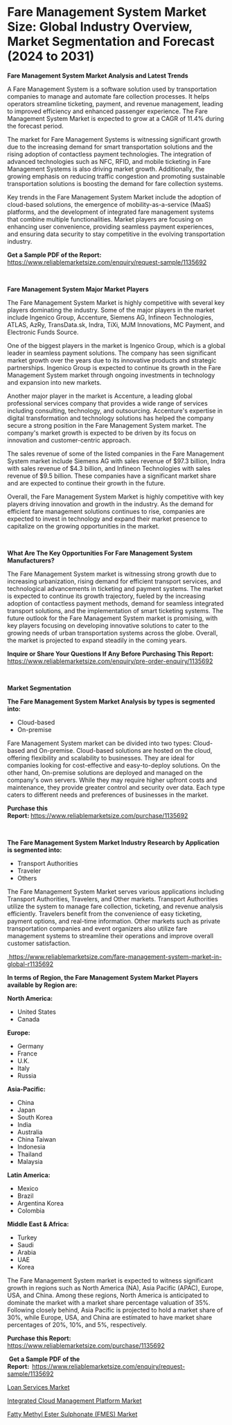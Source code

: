 <p><h1>Fare Management System Market Size: Global Industry Overview, Market Segmentation and Forecast (2024 to 2031)</h1></p><p><strong>Fare Management System Market Analysis and Latest Trends</strong></p>
<p><p>A Fare Management System is a software solution used by transportation companies to manage and automate fare collection processes. It helps operators streamline ticketing, payment, and revenue management, leading to improved efficiency and enhanced passenger experience. The Fare Management System Market is expected to grow at a CAGR of 11.4% during the forecast period.</p><p>The market for Fare Management Systems is witnessing significant growth due to the increasing demand for smart transportation solutions and the rising adoption of contactless payment technologies. The integration of advanced technologies such as NFC, RFID, and mobile ticketing in Fare Management Systems is also driving market growth. Additionally, the growing emphasis on reducing traffic congestion and promoting sustainable transportation solutions is boosting the demand for fare collection systems.</p><p>Key trends in the Fare Management System Market include the adoption of cloud-based solutions, the emergence of mobility-as-a-service (MaaS) platforms, and the development of integrated fare management systems that combine multiple functionalities. Market players are focusing on enhancing user convenience, providing seamless payment experiences, and ensuring data security to stay competitive in the evolving transportation industry.</p></p>
<p><strong>Get a Sample PDF of the Report:&nbsp;</strong> <a href="https://www.reliablemarketsize.com/enquiry/request-sample/1135692">https://www.reliablemarketsize.com/enquiry/request-sample/1135692</a></p>
<p>&nbsp;</p>
<p><strong>Fare Management System Major Market Players</strong></p>
<p><p>The Fare Management System Market is highly competitive with several key players dominating the industry. Some of the major players in the market include Ingenico Group, Accenture, Siemens AG, Infineon Technologies, ATLAS, AzRy, TransData.sk, Indra, TiXi, MJM Innovations, MC Payment, and Electronic Funds Source.</p><p>One of the biggest players in the market is Ingenico Group, which is a global leader in seamless payment solutions. The company has seen significant market growth over the years due to its innovative products and strategic partnerships. Ingenico Group is expected to continue its growth in the Fare Management System market through ongoing investments in technology and expansion into new markets.</p><p>Another major player in the market is Accenture, a leading global professional services company that provides a wide range of services including consulting, technology, and outsourcing. Accenture's expertise in digital transformation and technology solutions has helped the company secure a strong position in the Fare Management System market. The company's market growth is expected to be driven by its focus on innovation and customer-centric approach.</p><p>The sales revenue of some of the listed companies in the Fare Management System market include Siemens AG with sales revenue of $97.3 billion, Indra with sales revenue of $4.3 billion, and Infineon Technologies with sales revenue of $9.5 billion. These companies have a significant market share and are expected to continue their growth in the future.</p><p>Overall, the Fare Management System Market is highly competitive with key players driving innovation and growth in the industry. As the demand for efficient fare management solutions continues to rise, companies are expected to invest in technology and expand their market presence to capitalize on the growing opportunities in the market.</p></p>
<p>&nbsp;</p>
<p><strong>What Are The Key Opportunities For Fare Management System Manufacturers?</strong></p>
<p><p>The Fare Management System market is witnessing strong growth due to increasing urbanization, rising demand for efficient transport services, and technological advancements in ticketing and payment systems. The market is expected to continue its growth trajectory, fueled by the increasing adoption of contactless payment methods, demand for seamless integrated transport solutions, and the implementation of smart ticketing systems. The future outlook for the Fare Management System market is promising, with key players focusing on developing innovative solutions to cater to the growing needs of urban transportation systems across the globe. Overall, the market is projected to expand steadily in the coming years.</p></p>
<p><strong>Inquire or Share Your Questions If Any Before Purchasing This Report:</strong> <a href="https://www.reliablemarketsize.com/enquiry/pre-order-enquiry/1135692">https://www.reliablemarketsize.com/enquiry/pre-order-enquiry/1135692</a></p>
<p>&nbsp;</p>
<p><strong>Market Segmentation</strong></p>
<p><strong>The Fare Management System Market Analysis by types is segmented into:</strong></p>
<p><ul><li>Cloud-based</li><li>On-premise</li></ul></p>
<p><p>Fare Management System market can be divided into two types: Cloud-based and On-premise. Cloud-based solutions are hosted on the cloud, offering flexibility and scalability to businesses. They are ideal for companies looking for cost-effective and easy-to-deploy solutions. On the other hand, On-premise solutions are deployed and managed on the company's own servers. While they may require higher upfront costs and maintenance, they provide greater control and security over data. Each type caters to different needs and preferences of businesses in the market.</p></p>
<p><strong>Purchase this Report:&nbsp;</strong><a href="https://www.reliablemarketsize.com/purchase/1135692">https://www.reliablemarketsize.com/purchase/1135692</a></p>
<p>&nbsp;</p>
<p><strong>The Fare Management System Market Industry Research by Application is segmented into:</strong></p>
<p><ul><li>Transport Authorities</li><li>Traveler</li><li>Others</li></ul></p>
<p><p>The Fare Management System Market serves various applications including Transport Authorities, Travelers, and Other markets. Transport Authorities utilize the system to manage fare collection, ticketing, and revenue analysis efficiently. Travelers benefit from the convenience of easy ticketing, payment options, and real-time information. Other markets such as private transportation companies and event organizers also utilize fare management systems to streamline their operations and improve overall customer satisfaction.</p></p>
<p><a href="https://www.reliablemarketsize.com/fare-management-system-market-in-global-r1135692">&nbsp;https://www.reliablemarketsize.com/fare-management-system-market-in-global-r1135692</a></p>
<p><strong>In terms of Region, the Fare Management System Market Players available by Region are:</strong></p>
<p>
    <p> <strong> North America: </strong>
        <ul>
            <li>United States</li>
            <li>Canada</li>
        </ul>
        </p> 
    <p> <strong> Europe: </strong>
        <ul>
            <li>Germany</li>
            <li>France</li>
            <li>U.K.</li>
            <li>Italy</li>
            <li>Russia</li>
        </ul>
        </p> 
    <p> <strong> Asia-Pacific: </strong>
        <ul>
            <li>China</li>
            <li>Japan</li>
            <li>South Korea</li>
            <li>India</li>
            <li>Australia</li>
            <li>China Taiwan</li>
            <li>Indonesia</li>
            <li>Thailand</li>
            <li>Malaysia</li>
        </ul>
        </p> 
    <p> <strong> Latin America: </strong>
        <ul>
            <li>Mexico</li>
            <li>Brazil</li>
            <li>Argentina Korea</li>
            <li>Colombia</li>
        </ul>
        </p> 
    <p> <strong> Middle East & Africa: </strong>
        <ul>
            <li>Turkey</li>
            <li>Saudi</li>
            <li>Arabia</li>
            <li>UAE</li>
            <li>Korea</li>
        </ul>
    </p>
    </p>
<p><p>The Fare Management System market is expected to witness significant growth in regions such as North America (NA), Asia Pacific (APAC), Europe, USA, and China. Among these regions, North America is anticipated to dominate the market with a market share percentage valuation of 35%. Following closely behind, Asia Pacific is projected to hold a market share of 30%, while Europe, USA, and China are estimated to have market share percentages of 20%, 10%, and 5%, respectively.</p></p>
<p><strong>Purchase this Report: </strong><a href="https://www.reliablemarketsize.com/purchase/1135692">https://www.reliablemarketsize.com/purchase/1135692</a></p>
<p>&nbsp;<strong>Get a Sample PDF of the Report:&nbsp;&nbsp;</strong><a href="https://www.reliablemarketsize.com/enquiry/request-sample/1135692">https://www.reliablemarketsize.com/enquiry/request-sample/1135692</a></p>
<p><strong></strong></p>
<p><p><a href="https://medium.com/@joshavis90/insights-into-the-loan-services-market-market-players-market-size-geographical-regions-and-7df6921d2ec1">Loan Services Market</a></p><p><a href="https://github.com/eliasMan59/Market-Research-Report-List-1/blob/main/integrated-cloud-management-platform-market.md">Integrated Cloud Management Platform Market</a></p><p><a href="https://medium.com/@elizbethsmithb208/insights-into-the-fatty-methyl-ester-sulphonate-fmes-market-size-which-is-expanding-with-a-6-9-f85dbec0e2a3">Fatty Methyl Ester Sulphonate (FMES) Market</a></p></p>